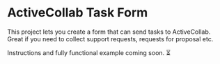 # ActiveCollab Task Form

This project lets you create a form that can send tasks to ActiveCollab. Great if you need to collect support requests, requests for proposal etc.

Instructions and fully functional example coming soon. ⏳
